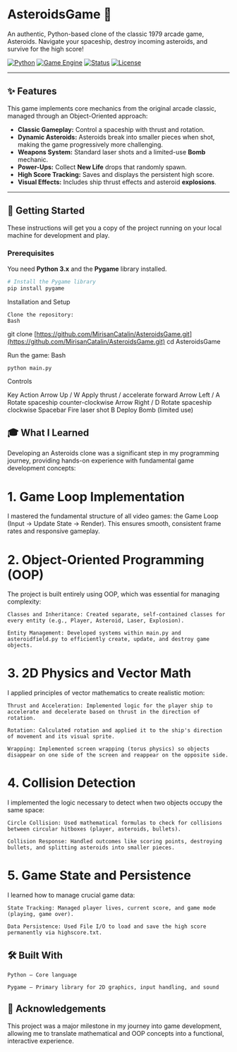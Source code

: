 # AsteroidsGame 🚀

An authentic, Python-based clone of the classic 1979 arcade game, Asteroids. Navigate your spaceship, destroy incoming asteroids, and survive for the high score!

[![Python](https://img.shields.io/badge/Language-Python-blue.svg)](https://www.python.org/)
[![Game Engine](https://img.shields.io/badge/Engine-Pygame-blue.svg)](https://www.pygame.org/news)
[![Status](https://img.shields.io/badge/Status-Complete-brightgreen.svg)]()
[![License](https://img.shields.io/badge/License-Unspecified-lightgrey.svg)](#license)

***

## ✨ Features

This game implements core mechanics from the original arcade classic, managed through an Object-Oriented approach:

* **Classic Gameplay:** Control a spaceship with thrust and rotation.
* **Dynamic Asteroids:** Asteroids break into smaller pieces when shot, making the game progressively more challenging.
* **Weapons System:** Standard laser shots and a limited-use **Bomb** mechanic.
* **Power-Ups:** Collect **New Life** drops that randomly spawn.
* **High Score Tracking:** Saves and displays the persistent high score.
* **Visual Effects:** Includes ship thrust effects and asteroid **explosions**.

***

## 🚀 Getting Started

These instructions will get you a copy of the project running on your local machine for development and play.

### Prerequisites

You need **Python 3.x** and the **Pygame** library installed.

```bash
# Install the Pygame library
pip install pygame
```

Installation and Setup

    Clone the repository:
    Bash

git clone [https://github.com/MirisanCatalin/AsteroidsGame.git](https://github.com/MirisanCatalin/AsteroidsGame.git)
cd AsteroidsGame

Run the game:
Bash

    python main.py

Controls

Key	Action
Arrow Up / W	Apply thrust / accelerate forward
Arrow Left / A	Rotate spaceship counter-clockwise
Arrow Right / D	Rotate spaceship clockwise
Spacebar	Fire laser shot
B	Deploy Bomb (limited use)

## 🎓 What I Learned

Developing an Asteroids clone was a significant step in my programming journey, providing hands-on experience with fundamental game development concepts:

# 1. Game Loop Implementation

I mastered the fundamental structure of all video games: the Game Loop (Input → Update State → Render). This ensures smooth, consistent frame rates and responsive gameplay.

# 2. Object-Oriented Programming (OOP)

The project is built entirely using OOP, which was essential for managing complexity:

    Classes and Inheritance: Created separate, self-contained classes for every entity (e.g., Player, Asteroid, Laser, Explosion).

    Entity Management: Developed systems within main.py and asteroidfield.py to efficiently create, update, and destroy game objects.

# 3. 2D Physics and Vector Math

I applied principles of vector mathematics to create realistic motion:

    Thrust and Acceleration: Implemented logic for the player ship to accelerate and decelerate based on thrust in the direction of rotation.

    Rotation: Calculated rotation and applied it to the ship's direction of movement and its visual sprite.

    Wrapping: Implemented screen wrapping (torus physics) so objects disappear on one side of the screen and reappear on the opposite side.

# 4. Collision Detection

I implemented the logic necessary to detect when two objects occupy the same space:

    Circle Collision: Used mathematical formulas to check for collisions between circular hitboxes (player, asteroids, bullets).

    Collision Response: Handled outcomes like scoring points, destroying bullets, and splitting asteroids into smaller pieces.

# 5. Game State and Persistence

I learned how to manage crucial game data:

    State Tracking: Managed player lives, current score, and game mode (playing, game over).

    Data Persistence: Used File I/O to load and save the high score permanently via highscore.txt.

## 🛠️ Built With

    Python – Core language

    Pygame – Primary library for 2D graphics, input handling, and sound

## 🤝 Acknowledgements

This project was a major milestone in my journey into game development, allowing me to translate mathematical and OOP concepts into a functional, interactive experience.
